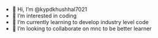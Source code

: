 - 👋 Hi, I’m @kypdkhushhal7021
- 👀 I’m interested in coding
- 🌱 I’m currently learning to develop industry level code
- 💞️ I’m looking to collaborate on mnc to be better learner

<!---
kypdkhushhal7021/kypdkhushhal7021 is a ✨ special ✨ repository because its `README.md` (this file) appears on your GitHub profile.
You can click the Preview link to take a look at your changes.
--->



